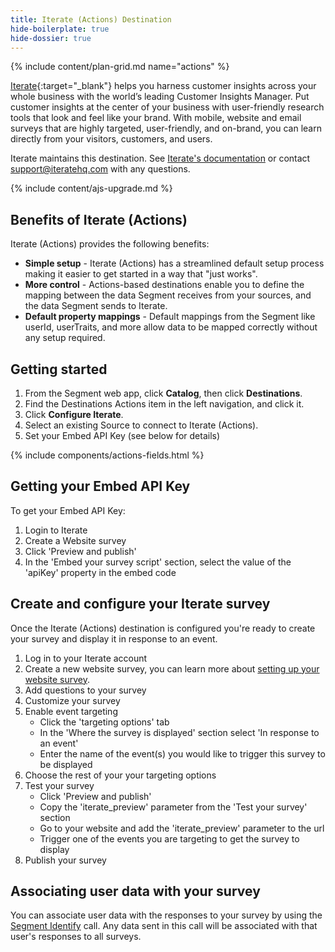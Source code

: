 ```yaml
---
title: Iterate (Actions) Destination
hide-boilerplate: true
hide-dossier: true
---
```



{% include content/plan-grid.md name="actions" %}

<!-- Include a brief description of the destination here, along with a link to your website. -->
[Iterate](https://iteratehq.com){:target="_blank"} helps you harness customer insights across your whole business with the world’s leading Customer Insights Manager. Put customer insights at the center of your business with user-friendly research tools that look and feel like your brand. With mobile, website and email surveys that are highly targeted, user-friendly, and on-brand, you can learn directly from your visitors, customers, and users.

Iterate maintains this destination. See [Iterate's documentation](http://help.iteratehq.com/en/articles/6515486-segment-integration) or contact [support@iteratehq.com](mailto:support@iteratehq.com) with any questions.

<!-- This include describes the requirement of A.js 2.0 or higher for Actions compatibility, and is required if your destination has a web component. -->

{% include content/ajs-upgrade.md %}

<!-- In the section below, explain the value of this actions-based destination. If you don't have a classic version of the destination, remove this section. -->

## Benefits of Iterate (Actions)

Iterate (Actions) provides the following benefits:

- **Simple setup** - Iterate (Actions) has a streamlined default setup process making it easier to get started in a way that "just works".
- **More control** - Actions-based destinations enable you to define the mapping between the data Segment receives from your sources, and the data Segment sends to Iterate.
- **Default property mappings** - Default mappings from the Segment like userId, userTraits, and more allow data to be mapped correctly without any setup required.

<!-- The section below explains how to enable and configure the destination. Include any configuration steps not captured below. For example, obtaining an API key from your platform and any configuration steps required to connect to the destination. -->

## Getting started

1. From the Segment web app, click **Catalog**, then click **Destinations**.
2. Find the Destinations Actions item in the left navigation, and click it.
3. Click **Configure Iterate**.
4. Select an existing Source to connect to Iterate (Actions).
5. Set your Embed API Key (see below for details)

<!-- The line below renders a table of connection settings (if applicable), Pre-built Mappings, and available actions. -->

{% include components/actions-fields.html %}

<!--
Additional Context

Include additional information that you think will be useful to the user here. For information that is specific to an individual mapping, please add that as a comment so that the Segment docs team can include it in the auto-generated content for that mapping.
-->

## Getting your Embed API Key

To get your Embed API Key:
1. Login to Iterate
2. Create a Website survey
3. Click 'Preview and publish'
4. In the 'Embed your survey script' section, select the value of the 'apiKey' property in the embed code

## Create and configure your Iterate survey

Once the Iterate (Actions) destination is configured you're ready to create your survey and display it in response to an event.

1. Log in to your Iterate account
2. Create a new website survey, you can learn more about [setting up your website survey](https://help.iteratehq.com/en/articles/2835011-creating-a-website-survey).
3. Add questions to your survey
4. Customize your survey
5. Enable event targeting
    - Click the 'targeting options' tab
    - In the 'Where the survey is displayed' section select 'In response to an event'
    - Enter the name of the event(s) you would like to trigger this survey to be displayed
6. Choose the rest of your your targeting options
7. Test your survey
    - Click 'Preview and publish'
    - Copy the 'iterate_preview' parameter from the 'Test your survey' section
    - Go to your website and add the 'iterate_preview' parameter to the url
    - Trigger one of the events you are targeting to get the survey to display
7. Publish your survey

## Associating user data with your survey

You can associate user data with the responses to your survey by using the [Segment Identify](https://segment.com/docs/connections/spec/identify/) call. Any data sent in this call will be associated with that user's responses to all surveys.
